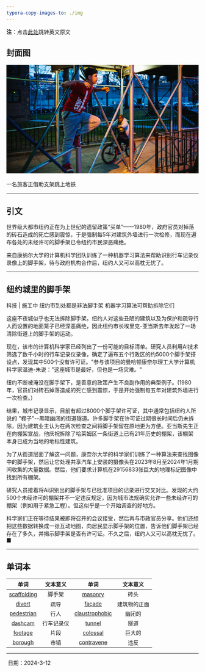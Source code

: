 ```yaml
---
typora-copy-images-to: ./img
---
```




**注**：点击<a href="issue_2_en.md">此处</a>跳转英文原文

## 封面图

![image-20240315141225653](img/image-20240315141225653.png)

一名旅客正借助支架跳上地铁

------



## 引文

世界级大都市纽约正在为上世纪的遗留政策“买单”——1980年，政府官员对掉落的砖石造成的死亡感到震惊，于是强制每5年对建筑外墙进行一次检修，而现在遍布各处的未经许可的脚手架已令纽约市民深恶痛绝。

来自康纳尔大学的计算机科学团队训练了一种机器学习算法来帮助识别行车记录仪录像上的脚手架，待与政府机构合作后，纽约人又可以高枕无忧了。

------



## 纽约城里的脚手架

科技 | 施工中
纽约市到处都是非法脚手架
机器学习算法可帮助拆除它们

这座不夜城似乎也无法拆除脚手架。纽约人对这些丑陋的建筑以及为保护和疏导行人而设置的地面笼子已经深恶痛绝，因此纽约市长埃里克-亚当斯去年发起了一场清除街道上的脚手架的运动。

现在，该市的计算机科学家已经列出了一份可能的目标清单。研究人员利用AI技术筛选了数千小时的行车记录仪录像，确定了遍布五个行政区的约5000个脚手架搭设点，发现其中500个没有许可证。"参与该项目的曼哈顿康奈尔理工大学计算机科学家温迪-朱说："这座城市是最好，但也是一场灾难。"

纽约不断被淹没在脚手架下，是善意的政策产生不良副作用的典型例子。(1980年，官员们对砖石掉落造成的死亡感到震惊，于是开始强制每五年对建筑外墙进行一次检查。）

结果，城市记录显示，目前有超过8000个脚手架许可证，其中通常包括纽约人所说的 "棚子"--黑暗幽闭的街道隧道。许多脚手架在许可证过期很长时间后仍未拆除，因为建筑业主认为在两次检查之间将脚手架留在原地更为方便。亚当斯先生正在向棚架宣战，他庆祝拆除了哈莱姆区一条街道上已有21年历史的棚架，该棚架本身已成为当地的地标性建筑。

为了从街道层面了解这一问题，康奈尔大学的科学家们训练了一种算法来查找图像中的脚手架，然后让它处理共享汽车上安装的摄像头在2023年8月至2024年1月期间收集的大量数据。然后，他们要求计算机在29156833张巨大的地理标记图像中找到所有棚架。

研究人员接着将Ai识别出的脚手架与已批准项目的记录进行交叉对比。发现的大约500个未经许可的棚架并不一定违反规定，因为城市法规确实允许一些未经许可的棚架（例如用于紧急工程）。但这似乎是一个开始调查的好地方。

科学家们正在等待结果被即将召开的会议接受，然后再与市政官员分享。他们还想把这些数据转换成一张互动地图，向居民显示脚手架的位置，告诉他们脚手架已经存在了多久，并揭示脚手架是否有许可证。不久之后，纽约人又可以高枕无忧了。■

------



## 单词本

|                             单词                             |  文本意义  |                             单词                             |   文本意义   |
| :----------------------------------------------------------: | :--------: | :----------------------------------------------------------: | :----------: |
| <a href="https://dictionary.cambridge.org/zhs/%E8%AF%8D%E5%85%B8/%E8%8B%B1%E8%AF%AD-%E6%B1%89%E8%AF%AD-%E7%AE%80%E4%BD%93/scaffolding#google_vignette">scaffolding</a> |   脚手架   | <a href="https://dictionary.cambridge.org/zhs/%E8%AF%8D%E5%85%B8/%E8%8B%B1%E8%AF%AD-%E6%B1%89%E8%AF%AD-%E7%AE%80%E4%BD%93/masonry">masonry</a> |     砖头     |
| <a href="https://dictionary.cambridge.org/zhs/%E8%AF%8D%E5%85%B8/%E8%8B%B1%E8%AF%AD-%E6%B1%89%E8%AF%AD-%E7%AE%80%E4%BD%93/divert">divert</a> |    疏导    | <a href="https://dictionary.cambridge.org/zhs/%E8%AF%8D%E5%85%B8/%E8%8B%B1%E8%AF%AD-%E6%B1%89%E8%AF%AD-%E7%AE%80%E4%BD%93/facade?q=fa%C3%A7ade">façade</a> | 建筑物的正面 |
| <a href="https://dictionary.cambridge.org/zhs/%E8%AF%8D%E5%85%B8/%E8%8B%B1%E8%AF%AD-%E6%B1%89%E8%AF%AD-%E7%AE%80%E4%BD%93/pedestrian?q=pedestrians">pedestrian</a> |    行人    | <a href="https://dictionary.cambridge.org/zhs/%E8%AF%8D%E5%85%B8/%E8%8B%B1%E8%AF%AD-%E6%B1%89%E8%AF%AD-%E7%AE%80%E4%BD%93/claustrophobic">claustrophobic</a> |    幽闭的    |
| <a href="https://dictionary.cambridge.org/zhs/%E8%AF%8D%E5%85%B8/%E8%8B%B1%E8%AF%AD-%E6%B1%89%E8%AF%AD-%E7%AE%80%E4%BD%93/dash-cam?q=dashcam">dashcam</a> | 行车记录仪 | <a href="https://dictionary.cambridge.org/zhs/%E8%AF%8D%E5%85%B8/%E8%8B%B1%E8%AF%AD-%E6%B1%89%E8%AF%AD-%E7%AE%80%E4%BD%93/tunnel?q=tunnels">tunnel</a> |     隧道     |
| <a href="https://dictionary.cambridge.org/zhs/%E8%AF%8D%E5%85%B8/%E8%8B%B1%E8%AF%AD-%E6%B1%89%E8%AF%AD-%E7%AE%80%E4%BD%93/footage">footage</a> |    片段    | <a href="https://dictionary.cambridge.org/zhs/%E8%AF%8D%E5%85%B8/%E8%8B%B1%E8%AF%AD-%E6%B1%89%E8%AF%AD-%E7%AE%80%E4%BD%93/colossal">colossal</a> |    巨大的    |
| <a href="https://dictionary.cambridge.org/zhs/%E8%AF%8D%E5%85%B8/%E8%8B%B1%E8%AF%AD-%E6%B1%89%E8%AF%AD-%E7%AE%80%E4%BD%93/borough?q=boroughs">borough</a> |    市镇    | <a href="https://dictionary.cambridge.org/zhs/%E8%AF%8D%E5%85%B8/%E8%8B%B1%E8%AF%AD-%E6%B1%89%E8%AF%AD-%E7%AE%80%E4%BD%93/contravene">contravene</a> |     违反     |

------

​							日期：2024-3-12

